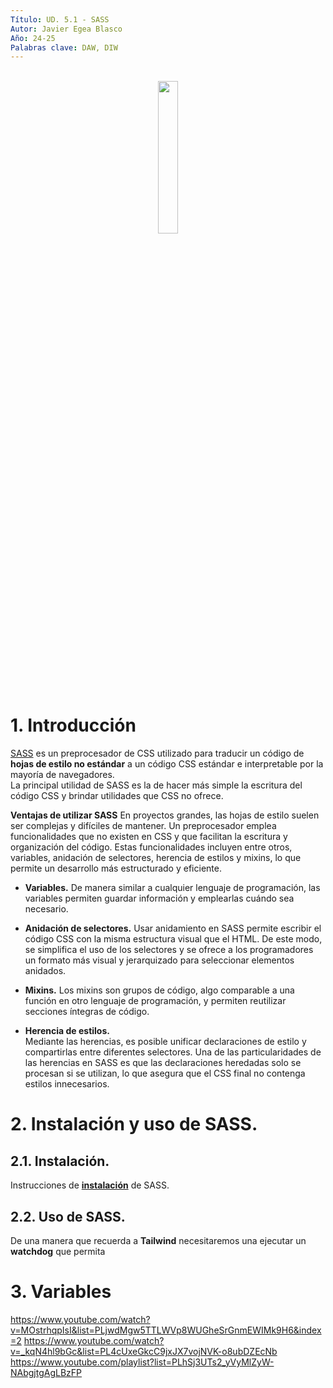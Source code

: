 ```yaml
---
Título: UD. 5.1 - SASS
Autor: Javier Egea Blasco
Año: 24-25
Palabras clave: DAW, DIW
---  
```


<div align="center">
</br>
<img src="https://upload.wikimedia.org/wikipedia/commons/thumb/9/96/Sass_Logo_Color.svg/480px-Sass_Logo_Color.svg.png" width=25%>
</div>
 
# 1. Introducción
<a href="https://sass-lang.com/">SASS</a> es un preprocesador de CSS utilizado para traducir un código de **hojas de estilo no estándar** a un código CSS estándar e interpretable por la mayoría de navegadores.  
La principal utilidad de SASS es la de hacer más simple la escritura del código CSS y brindar utilidades que CSS no ofrece.

**Ventajas de utilizar SASS**
En proyectos grandes, las hojas de estilo suelen ser complejas y difíciles de mantener. Un preprocesador emplea funcionalidades que no existen en CSS y que facilitan la escritura y organización del código. Estas funcionalidades incluyen entre otros, variables, anidación de selectores, herencia de estilos y mixins, lo que permite un desarrollo más estructurado y eficiente.  
- **Variables.**
  De manera similar a cualquier lenguaje de programación, las variables permiten guardar información y emplearlas cuándo sea necesario.
  
- **Anidación de selectores.**
Usar anidamiento en SASS permite escribir el código CSS con la misma estructura visual que el HTML. De este modo, se simplifica el uso de los selectores y se ofrece a los programadores un formato más visual y jerarquizado para seleccionar elementos anidados.

- **Mixins.**
Los mixins son grupos de código, algo comparable a una función en otro lenguaje de programación, y permiten reutilizar secciones íntegras de código.

- **Herencia de estilos.**  
Mediante las herencias, es posible unificar declaraciones de estilo y compartirlas entre diferentes selectores. Una de las particularidades de las herencias en SASS es que las declaraciones heredadas solo se procesan si se utilizan, lo que asegura que el CSS final no contenga estilos innecesarios.

# 2. Instalación y uso de SASS.
## 2.1. Instalación.
Instrucciones de <a href="https://sass-lang.com/install/">**instalación**</a> de SASS.  
## 2.2. Uso de SASS.
De una manera que recuerda a **Tailwind** necesitaremos una ejecutar un **watchdog** que permita 
# 3. Variables

<Variables
Nesting
Partials
Modules
Mixins
Inheritance
Operators>
<https://www.youtube.com/watch?v=MOstrhqpIsI&list=PLjwdMgw5TTLWVp8WUGheSrGnmEWIMk9H6&index=2>
<https://www.youtube.com/watch?v=_kqN4hl9bGc&list=PL4cUxeGkcC9jxJX7vojNVK-o8ubDZEcNb>
<https://www.youtube.com/playlist?list=PLhSj3UTs2_yVyMlZyW-NAbgjtgAgLBzFP>
